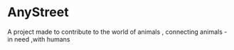 # AnyStreet
A project made to contribute to the world of animals , connecting animals -in need ,with humans
